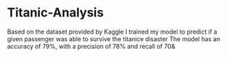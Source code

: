 # Titanic-Analysis
Based on the dataset provided by Kaggle I trained my model to predict if a given passenger was able to survive the titanice disaster
The model has an accuracy of 79%, with a precision of 78% and recall of 70&
